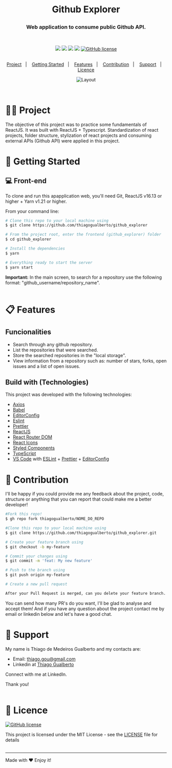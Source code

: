 <h1 align="center">
    <p>Github Explorer</p>
</h1>

<h3 align="center">
    <!-- Descrição do projeto  -->
    Web application to consume public Github API.
</h3>

</br>

<div align="center">

[![](https://img.shields.io/badge/made%20by-ThiagoGualberto-%237159C1)](https://www.linkedin.com/in/thiagogualberto84)
[![](https://img.shields.io/badge/react-16.13.1-informational?logo=react)](https://github.com/facebook/react/blob/master/CHANGELOG.md#16120-november-14-2019)
![](https://img.shields.io/github/repo-size/thiagogualberto/github_explorer.svg)
[![](https://img.shields.io/github/last-commit/thiagogualberto/github_explorer.svg?color=red)](https://github.com/thiagogualberto/github_explorer/commits/master)
[![GitHub license](https://img.shields.io/github/license/mashape/apistatus.svg)](https://github.com/thiagogualberto/github_explorer/blob/master/LICENSE.md)
</br></br>

<p align="center">
  <a href="#man_technologist-project">Project</a>&nbsp;&nbsp;&nbsp;|&nbsp;&nbsp;&nbsp;
  <a href="#rocket-getting-started">Getting Started</a>&nbsp;&nbsp;&nbsp;|&nbsp;&nbsp;&nbsp;
  <a href="#clipboard-features">Features</a>&nbsp;&nbsp;&nbsp;|&nbsp;&nbsp;&nbsp;
  <a href="#thinking-contribution">Contribution</a>&nbsp;&nbsp;&nbsp;|&nbsp;&nbsp;&nbsp;
  <a href="#pushpin-support">Support</a>&nbsp;&nbsp;&nbsp;|&nbsp;&nbsp;&nbsp;
  <a href="#memo-licence">Licence</a>
</p>

<p id="insomniaButton" align="center">
  <img alt="Layout" src=".github/github_explorer.gif">
</p>

</div>
</br>

# :man_technologist: Project
<p>
The objective of this project was to practice some fundamentals of ReactJS. It was built with ReactJS + Typescript. Standardization of react projects, folder structure, stylization of react projects and consuming external APIs (Github API) were applied in this project.
</p>

# :rocket: Getting Started
## :computer: Front-end
To clone and run this apapplication web, you'll need Git, ReactJS v16.13 or higher + Yarn v1.21 or higher. </br>

From your command line:

```bash
# Clone this repo to your local machine using
$ git clone https://github.com/thiagogualberto/github_explorer

# From the project root, enter the frontend (github_explorer) folder
$ cd github_explorer

# Install the dependencies
$ yarn

# Everything ready to start the server
$ yarn start
```
<strong>Important:</strong> In the main screen, to search for a repository use the following format: "github_username/repository_name".
</br></br>

# :clipboard: Features
## Funcionalities
* Search through any github repository.
* List the repositories that were searched.
* Store the searched repositories in the "local storage".
* View information from a repository such as: number of stars, forks, open issues and a list of open issues.

## Build with (Technologies)
This project was developed with the following technologies:
* [Axios](https://github.com/axios/axios)
* [Babel](https://babeljs.io/)
* [EditorConfig](https://editorconfig.org/)
* [Eslint](https://eslint.org/)
* [Prettier](https://prettier.io/)
* [ReactJS](https://reactjs.org/)
* [React Router DOM](https://reacttraining.com/react-router/)
* [React Icons](https://react-icons.netlify.com/#/)
* [Styled Components](https://styled-components.com/)
* [TypeScript](https://www.typescriptlang.org/)
* [VS Code](https://code.visualstudio.com/) with [ESLint](https://eslint.org/) + [Prettier](https://prettier.io/) + [EditorConfig](https://editorconfig.org/)

# :thinking: Contribution
I'll be happy if you could provide me any feedback about the project, code, structure or anything that you can report that could make me a better developer!

```bash
#Fork this repo!
$ gh repo fork thiagogualberto/NOME_DO_REPO

#Clone this repo to your local machine using
$ git clone https://github.com/thiagogualberto/github_explorer.git

# Create your feature branch using
$ git checkout -b my-feature

# Commit your changes using
$ git commit -m 'feat: My new feature'

# Push to the branch using
$ git push origin my-feature

# Create a new pull request

After your Pull Request is merged, can you delete your feature branch.
```

You can send how many PR's do you want, I'll be glad to analyse and accept them! And if you have any question about the project contact me by email or linkedin below and let's have a good chat.

# :pushpin: Support
My name is Thiago de Medeiros Gualberto and my contacts are:

* Email: <thiago.gou@gmail.com>
* Linkedin at [Thiago Gualberto](https://www.linkedin.com/in/thiagogualberto84/)

Connect with me at LinkedIn.

Thank you!
</br></br>

# :memo: Licence

[![GitHub license](https://img.shields.io/github/license/mashape/apistatus.svg)](https://github.com/thiagogualberto/github_explorer/blob/master/LICENSE.md)

This project is licensed under the MIT License - see the [LICENSE](LICENSE.md) file for details
</br></br>

---
Made with ♥ Enjoy it!
